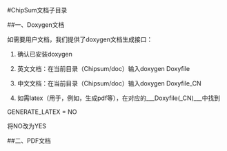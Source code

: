 #ChipSum文档子目录



##一、Doxygen文档


如需要用户文档，我们提供了doxygen文档生成接口：

1. 确认已安装doxygen

2. 英文文档：在当前目录（Chipsum/doc）输入doxygen Doxyfile

3. 中文文档：在当前目录（Chipsum/doc）输入doxygen Doxyfile_CN

4. 如需latex（用于，例如，生成pdf等），在对应的___Doxyfile(_CN)___中找到

GENERATE_LATEX         = NO

将NO改为YES


##二、PDF文档


